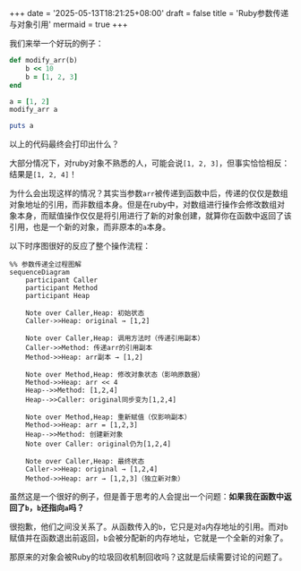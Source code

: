 +++
date = '2025-05-13T18:21:25+08:00'
draft = false
title = 'Ruby参数传递与对象引用'
mermaid = true
+++

我们来举一个好玩的例子：

```ruby
def modify_arr(b)
	b << 10
	b = [1, 2, 3]
end

a = [1, 2]
modify_arr a

puts a
```

以上的代码最终会打印出什么？

大部分情况下，对ruby对象不熟悉的人，可能会说`[1, 2, 3]`，但事实恰恰相反：结果是`[1, 2, 4]`！

为什么会出现这样的情况？其实当参数`arr`被传递到函数中后，传递的仅仅是数组对象地址的引用，而非数组本身。但是在ruby中，对数组进行操作会修改数组对象本身，而赋值操作仅仅是将引用进行了新的对象创建，就算你在函数中返回了该引用，也是一个新的对象，而非原本的`a`本身。

以下时序图很好的反应了整个操作流程：

```mermaid
%% 参数传递全过程图解
sequenceDiagram
    participant Caller
    participant Method
    participant Heap

    Note over Caller,Heap: 初始状态
    Caller->>Heap: original → [1,2]
    
    Note over Caller,Heap: 调用方法时（传递引用副本）
    Caller->>Method: 传递arr的引用副本
    Method->>Heap: arr副本 → [1,2]
    
    Note over Method,Heap: 修改对象状态（影响原数据）
    Method->>Heap: arr << 4
    Heap-->>Method: [1,2,4]
    Heap-->>Caller: original同步变为[1,2,4]

    Note over Method,Heap: 重新赋值（仅影响副本）
    Method->>Heap: arr = [1,2,3]
    Heap-->>Method: 创建新对象
    Note over Caller: original仍为[1,2,4]

    Note over Caller,Heap: 最终状态
    Caller->>Heap: original → [1,2,4]
    Method->>Heap: arr → [1,2,3]（独立新对象）
```

虽然这是一个很好的例子，但是善于思考的人会提出一个问题：**如果我在函数中返回了`b`，`b`还指向`a`吗？**

很抱歉，他们之间没关系了。从函数传入的`b`，它只是对`a`内存地址的引用。而对`b`赋值并在函数退出前返回，`b`会被分配新的内存地址，它就是一个全新的对象了。

那原来的对象会被Ruby的垃圾回收机制回收吗？这就是后续需要讨论的问题了。